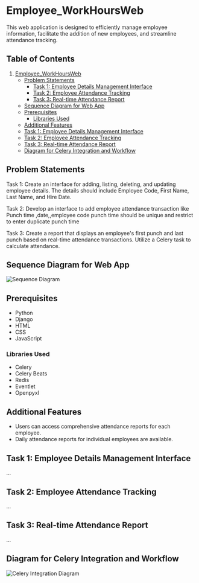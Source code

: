 # Employee_WorkHoursWeb

This web application is designed to efficiently manage employee information, facilitate the addition of new employees, and streamline attendance tracking.
## Table of Contents

1. [Employee_WorkHoursWeb](#employee_workhoursweb)
    - [Problem Statements](#problem-statements)
        - [Task 1: Employee Details Management Interface](#task-1-employee-details-management-interface)
        - [Task 2: Employee Attendance Tracking](#task-2-employee-attendance-tracking)
        - [Task 3: Real-time Attendance Report](#task-3-real-time-attendance-report)
    - [Sequence Diagram for Web App](#sequence-diagram-for-web-app)
    - [Prerequisites](#prerequisites)
        - [Libraries Used](#libraries-used)
    - [Additional Features](#additional-features)
    - [Task 1: Employee Details Management Interface](#task-1-employee-details-management-interface-1)
    - [Task 2: Employee Attendance Tracking](#task-2-employee-attendance-tracking-1)
    - [Task 3: Real-time Attendance Report](#task-3-real-time-attendance-report-1)
    - [Diagram for Celery Integration and Workflow](#diagram-for-celery-integration-and-workflow)

## Problem Statements

Task 1: Create an interface for adding, listing, deleting, and updating employee details. The details should include Employee Code, First Name, Last Name, and Hire Date.

Task 2: Develop an interface to add employee attendance transaction like Punch time ,date,,employee code punch time should be unique and restrict to enter duplicate punch time

Task 3: Create a report that displays an employee's first punch and last punch based on real-time attendance transactions. Utilize a Celery task to calculate attendance.

## Sequence Diagram for Web App

![Sequence Diagram](link/to/your/sequence-diagram.png)

## Prerequisites

- Python
- Django
- HTML
- CSS
- JavaScript

### Libraries Used

- Celery
- Celery Beats
- Redis
- Eventlet
- Openpyxl

## Additional Features

- Users can access comprehensive attendance reports for each employee.
- Daily attendance reports for individual employees are available.
## Task 1: Employee Details Management Interface

...

## Task 2: Employee Attendance Tracking

...

## Task 3: Real-time Attendance Report

...

## Diagram for Celery Integration and Workflow

![Celery Integration Diagram](link/to/your/celery-diagram.png)


